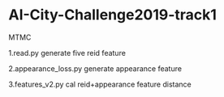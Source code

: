 # AI-City-Challenge2019-track1

MTMC

1.read.py   generate five reid feature

2.appearance_loss.py   generate appearance feature

3.features_v2.py cal reid+appearance feature distance
